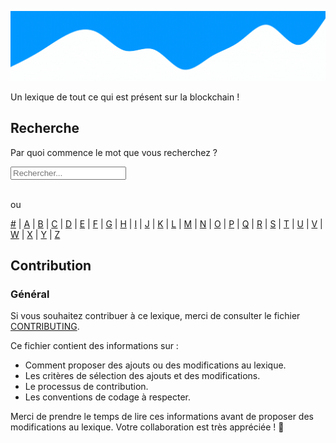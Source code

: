 ![CryptoLexique](/assets/CryptoLexique.gif)

Un lexique de tout ce qui est présent sur la blockchain !





## Recherche
Par quoi commence le mot que vous recherchez ?

<div class="autocomplete">
  <input type="text" id="search" placeholder="Rechercher...">
  <ul id="suggestions"></ul>
</div><br />
ou
    
[#](/src/@/index.md) |  [A](/src/A/index.md) |  [B](/src/B/index.md) |  [C](/src/C/index.md) |  [D](/src/D/index.md) |  [E](/src/E/index.md) |  [F](/src/F/index.md) |  [G](/src/G/index.md) |  [H](/src/H/index.md) |  [I](/src/I/index.md) |  [J](/src/J/index.md) |  [K](/src/K/index.md) |  [L](/src/L/index.md) |  [M](/src/M/index.md) |  [N](/src/N/index.md) |  [O](/src/O/index.md) |  [P](/src/P/index.md) |  [Q](/src/Q/index.md) |  [R](/src/R/index.md) |  [S](/src/S/index.md) |  [T](/src/T/index.md) |  [U](/src/U/index.md) |  [V](/src/V/index.md) |  [W](/src/W/index.md) |  [X](/src/X/index.md) |  [Y](/src/Y/index.md) |  [Z](/src/Z/index.md)

## Contribution

### Général

Si vous souhaitez contribuer à ce lexique, merci de consulter le fichier [CONTRIBUTING](https://github.com/CryptoLexique/CryptoLexique/blob/main/.github/CONTRIBUTING.md).

Ce fichier contient des informations sur :

- Comment proposer des ajouts ou des modifications au lexique.
- Les critères de sélection des ajouts et des modifications.
- Le processus de contribution.
- Les conventions de codage à respecter.

Merci de prendre le temps de lire ces informations avant de proposer des modifications au lexique. Votre collaboration est très appréciée ! 🎉